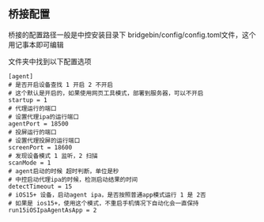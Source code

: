 



## 桥接配置

桥接的配置路径一般是中控安装目录下 bridgebin/config/config.toml文件，这个用记事本即可编辑

文件夹中找到以下配置选项

```
[agent]
# 是否开启设备查找 1 开启 2 不开启
# 这个默认是开启的，如果使用网页工具模式，部署到服务器，可以不开启
startup = 1
# 代理运行的端口
# 设置代理ipa的运行端口
agentPort = 18500
# 投屏运行的端口
# 设置代理投屏的运行端口
screenPort = 18600
# 发现设备模式 1 监听，2 扫描 
scanMode = 1
# agent启动的时候 超时判断，单位是秒
# 中控启动代理ipa的时候，检测启动结果的时间
detectTimeout = 15
# iOS15+ 设备，启动agent ipa，是否按照普通app模式运行 1 是 2否
# 如果是 ios15+，使用这个模式，不重启手机情况下自动化会一直保持
run15iOSIpaAgentAsApp = 2
```
